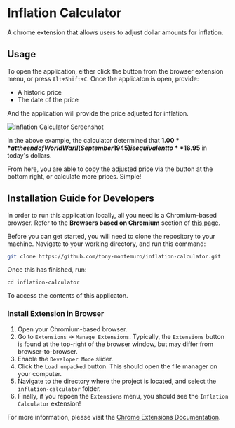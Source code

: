 # Inflation Calculator

A chrome extension that allows users to adjust dollar amounts for inflation.

## Usage

To open the application, either click the button from the browser extension menu, or press `Alt+Shift+C`. Once the applicaton is open, provide:

- A historic price
- The date of the price

And the application will provide the price adjusted for inflation.

![Inflation Calculator Screenshot](https://i.imgur.com/FyS05eU.png)

In the above example, the calculator determined that **$1.00** at the end of World War II (September 1945) is equivalent to **$16.95** in today's dollars.

From here, you are able to copy the adjusted price via the button at the bottom right, or calculate more prices. Simple!

## Installation Guide for Developers

In order to run this application locally, all you need is a Chromium-based browser. Refer to the **Browsers based on Chromium** section of [this page](https://en.wikipedia.org/wiki/Chromium_(web_browser)).

Before you can get started, you will need to clone the repository to your machine. Navigate to your working directory, and run this command:

```bash
git clone https://github.com/tony-montemuro/inflation-calculator.git
```

Once this has finished, run:

```
cd inflation-calculator
```

To access the contents of this applicaton.

### Install Extension in Browser

1. Open your Chromium-based browser.
2. Go to `Extensions` -> `Manage Extensions`. Typically, the `Extensions` button is found at the top-right of the browser window, but may differ from browser-to-browser.
3. Enable the `Developer Mode` slider.
4. Click the `Load unpacked` button. This should open the file manager on your computer.
5. Navigate to the directory where the project is located, and select the `inflation-calculator` folder.
6. Finally, if you repoen the `Extensions` menu, you should see the `Inflation Calculator` extension!

For more information, please visit the [Chrome Extensions Documentation](https://developer.chrome.com/docs/extensions).